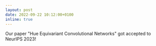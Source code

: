 ```yaml
---
layout: post
date: 2022-09-22 10:12:00+0100
inline: true
---
```


Our paper "Hue Equivariant Convolutional Networks" got accepted to NeurIPS 2023!